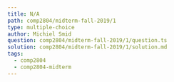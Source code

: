 ```yaml
---
title: N/A
path: comp2804/midterm-fall-2019/1
type: multiple-choice
author: Michiel Smid
question: comp2804/midterm-fall-2019/1/question.ts
solution: comp2804/midterm-fall-2019/1/solution.md
tags:
  - comp2804
  - comp2804-midterm
---
```

